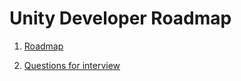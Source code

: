 # Unity Developer Roadmap

1. [Roadmap](roadmap.md)

2. [Questions for interview](questions-for-interview.md)



